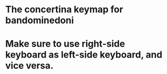 # The concertina keymap for bandominedoni
# Make sure to use right-side keyboard as left-side keyboard, and vice versa.
